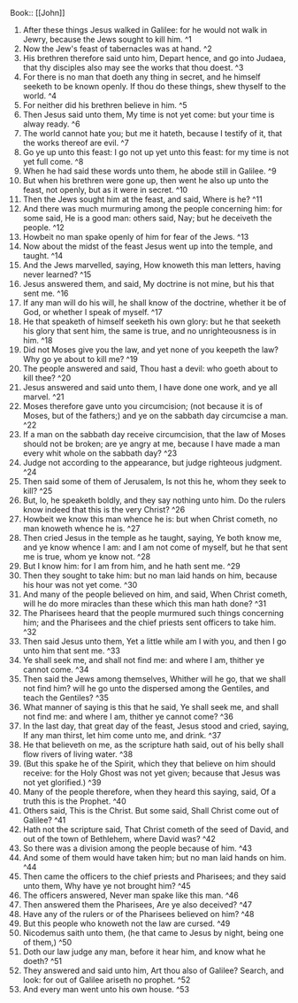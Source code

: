  Book:: [[John]]
 1. After these things Jesus walked in Galilee: for he would not walk in Jewry, because the Jews sought to kill him. ^1
 2. Now the Jew's feast of tabernacles was at hand. ^2
 3. His brethren therefore said unto him, Depart hence, and go into Judaea, that thy disciples also may see the works that thou doest. ^3
 4. For there is no man that doeth any thing in secret, and he himself seeketh to be known openly. If thou do these things, shew thyself to the world. ^4
 5. For neither did his brethren believe in him. ^5
 6. Then Jesus said unto them, My time is not yet come: but your time is alway ready. ^6
 7. The world cannot hate you; but me it hateth, because I testify of it, that the works thereof are evil. ^7
 8. Go ye up unto this feast: I go not up yet unto this feast: for my time is not yet full come. ^8
 9. When he had said these words unto them, he abode still in Galilee. ^9
 10. But when his brethren were gone up, then went he also up unto the feast, not openly, but as it were in secret. ^10
 11. Then the Jews sought him at the feast, and said, Where is he? ^11
 12. And there was much murmuring among the people concerning him: for some said, He is a good man: others said, Nay; but he deceiveth the people. ^12
 13. Howbeit no man spake openly of him for fear of the Jews. ^13
 14. Now about the midst of the feast Jesus went up into the temple, and taught. ^14
 15. And the Jews marvelled, saying, How knoweth this man letters, having never learned? ^15
 16. Jesus answered them, and said, My doctrine is not mine, but his that sent me. ^16
 17. If any man will do his will, he shall know of the doctrine, whether it be of God, or whether I speak of myself. ^17
 18. He that speaketh of himself seeketh his own glory: but he that seeketh his glory that sent him, the same is true, and no unrighteousness is in him. ^18
 19. Did not Moses give you the law, and yet none of you keepeth the law? Why go ye about to kill me? ^19
 20. The people answered and said, Thou hast a devil: who goeth about to kill thee? ^20
 21. Jesus answered and said unto them, I have done one work, and ye all marvel. ^21
 22. Moses therefore gave unto you circumcision; (not because it is of Moses, but of the fathers;) and ye on the sabbath day circumcise a man. ^22
 23. If a man on the sabbath day receive circumcision, that the law of Moses should not be broken; are ye angry at me, because I have made a man every whit whole on the sabbath day? ^23
 24. Judge not according to the appearance, but judge righteous judgment. ^24
 25. Then said some of them of Jerusalem, Is not this he, whom they seek to kill? ^25
 26. But, lo, he speaketh boldly, and they say nothing unto him. Do the rulers know indeed that this is the very Christ? ^26
 27. Howbeit we know this man whence he is: but when Christ cometh, no man knoweth whence he is. ^27
 28. Then cried Jesus in the temple as he taught, saying, Ye both know me, and ye know whence I am: and I am not come of myself, but he that sent me is true, whom ye know not. ^28
 29. But I know him: for I am from him, and he hath sent me. ^29
 30. Then they sought to take him: but no man laid hands on him, because his hour was not yet come. ^30
 31. And many of the people believed on him, and said, When Christ cometh, will he do more miracles than these which this man hath done? ^31
 32. The Pharisees heard that the people murmured such things concerning him; and the Pharisees and the chief priests sent officers to take him. ^32
 33. Then said Jesus unto them, Yet a little while am I with you, and then I go unto him that sent me. ^33
 34. Ye shall seek me, and shall not find me: and where I am, thither ye cannot come. ^34
 35. Then said the Jews among themselves, Whither will he go, that we shall not find him? will he go unto the dispersed among the Gentiles, and teach the Gentiles? ^35
 36. What manner of saying is this that he said, Ye shall seek me, and shall not find me: and where I am, thither ye cannot come? ^36
 37. In the last day, that great day of the feast, Jesus stood and cried, saying, If any man thirst, let him come unto me, and drink. ^37
 38. He that believeth on me, as the scripture hath said, out of his belly shall flow rivers of living water. ^38
 39. (But this spake he of the Spirit, which they that believe on him should receive: for the Holy Ghost was not yet given; because that Jesus was not yet glorified.) ^39
 40. Many of the people therefore, when they heard this saying, said, Of a truth this is the Prophet. ^40
 41. Others said, This is the Christ. But some said, Shall Christ come out of Galilee? ^41
 42. Hath not the scripture said, That Christ cometh of the seed of David, and out of the town of Bethlehem, where David was? ^42
 43. So there was a division among the people because of him. ^43
 44. And some of them would have taken him; but no man laid hands on him. ^44
 45. Then came the officers to the chief priests and Pharisees; and they said unto them, Why have ye not brought him? ^45
 46. The officers answered, Never man spake like this man. ^46
 47. Then answered them the Pharisees, Are ye also deceived? ^47
 48. Have any of the rulers or of the Pharisees believed on him? ^48
 49. But this people who knoweth not the law are cursed. ^49
 50. Nicodemus saith unto them, (he that came to Jesus by night, being one of them,) ^50
 51. Doth our law judge any man, before it hear him, and know what he doeth? ^51
 52. They answered and said unto him, Art thou also of Galilee? Search, and look: for out of Galilee ariseth no prophet. ^52
 53. And every man went unto his own house. ^53
